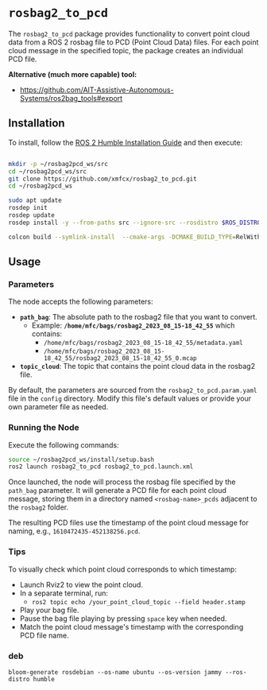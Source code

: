 # `rosbag2_to_pcd`

The `rosbag2_to_pcd` package provides functionality to convert point cloud data from a ROS 2 rosbag file to PCD (Point
Cloud Data) files.
For each point cloud message in the specified topic, the package creates an individual PCD file.

**Alternative (much more capable) tool:**
- https://github.com/AIT-Assistive-Autonomous-Systems/ros2bag_tools#export

## Installation

To install, follow the [ROS 2 Humble Installation Guide](https://docs.ros.org/en/humble/Installation/Ubuntu-Install-Debians.html) and then execute:

```bash

mkdir -p ~/rosbag2pcd_ws/src
cd ~/rosbag2pcd_ws/src
git clone https://github.com/xmfcx/rosbag2_to_pcd.git
cd ~/rosbag2pcd_ws

sudo apt update
rosdep init
rosdep update
rosdep install -y --from-paths src --ignore-src --rosdistro $ROS_DISTRO

colcon build --symlink-install  --cmake-args -DCMAKE_BUILD_TYPE=RelWithDebInfo -DCMAKE_EXPORT_COMPILE_COMMANDS=1
```

## Usage

### Parameters

The node accepts the following parameters:

- **`path_bag`**: The absolute path to the rosbag2 file that you want to convert.
    - Example: **`/home/mfc/bags/rosbag2_2023_08_15-18_42_55`** which contains:
        - `/home/mfc/bags/rosbag2_2023_08_15-18_42_55/metadata.yaml`
        - `/home/mfc/bags/rosbag2_2023_08_15-18_42_55/rosbag2_2023_08_15-18_42_55_0.mcap`
- **`topic_cloud`**: The topic that contains the point cloud data in the rosbag2 file.

By default, the parameters are sourced from the `rosbag2_to_pcd.param.yaml` file in the `config` directory.
Modify this file's default values or provide your own parameter file as needed.

### Running the Node

Execute the following commands:

```bash
source ~/rosbag2pcd_ws/install/setup.bash
ros2 launch rosbag2_to_pcd rosbag2_to_pcd.launch.xml
```

Once launched, the node will process the rosbag file specified by the `path_bag` parameter.
It will generate a PCD file for each point cloud message, storing them in a directory named `<rosbag-name>_pcds` adjacent to the `rosbag2` folder.

The resulting PCD files use the timestamp of the point cloud message for naming, e.g., `1610472435-452138256.pcd`.

### Tips

To visually check which point cloud corresponds to which timestamp:
- Launch Rviz2 to view the point cloud.
- In a separate terminal, run:
   - `ros2 topic echo /your_point_cloud_topic --field header.stamp `
- Play your bag file.
- Pause the bag file playing by pressing `space` key when needed.
- Match the point cloud message's timestamp with the corresponding PCD file name.



### deb
```
bloom-generate rosdebian --os-name ubuntu --os-version jammy --ros-distro humble

```